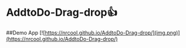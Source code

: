# AddtoDo-Drag-drop:+1:
##Demo App
[![https://nrcool.github.io/AddtoDo-Drag-drop/](img.png)](https://nrcool.github.io/AddtoDo-Drag-drop/)

